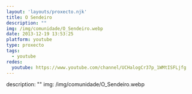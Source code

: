 ```yaml
---
layout: 'layouts/proxecto.njk'
title: O Sendeiro
description: ""
img: /img/comunidade/O_Sendeiro.webp
date: 2013-12-19 13:53:25
platform: youtube
type: proxecto
tags:
  - youtube
redes:
  youtube: https://www.youtube.com/channel/UCHalogCr37p_1WMtISFLjfg
---
```

description: ""
img: /img/comunidade/O_Sendeiro.webp
